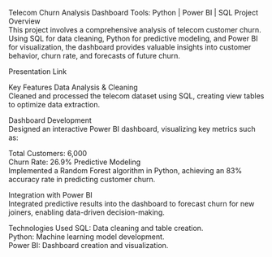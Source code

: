 Telecom Churn Analysis Dashboard
Tools: Python | Power BI | SQL
Project Overview <br> This project involves a comprehensive analysis of telecom customer churn. Using SQL for data cleaning, Python for predictive modeling, and Power BI for visualization, the dashboard provides valuable insights into customer behavior, churn rate, and forecasts of future churn.

Presentation Link

Key Features
Data Analysis & Cleaning <br> Cleaned and processed the telecom dataset using SQL, creating view tables to optimize data extraction.

Dashboard Development <br> Designed an interactive Power BI dashboard, visualizing key metrics such as: <br>

Total Customers: 6,000 <br>
Churn Rate: 26.9%
Predictive Modeling <br> Implemented a Random Forest algorithm in Python, achieving an 83% accuracy rate in predicting customer churn.

Integration with Power BI <br> Integrated predictive results into the dashboard to forecast churn for new joiners, enabling data-driven decision-making.

Technologies Used
SQL: Data cleaning and table creation. <br>
Python: Machine learning model development. <br>
Power BI: Dashboard creation and visualization.
